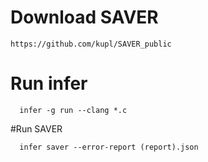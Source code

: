 # Download SAVER

```
https://github.com/kupl/SAVER_public
```

# Run infer

```
  infer -g run --clang *.c
```

#Run SAVER

```
  infer saver --error-report (report).json
```
